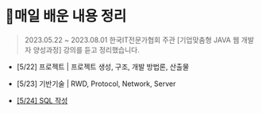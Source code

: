 # 💾매일 배운 내용 정리



> 2023.05.22 ~ 2023.08.01 한국IT전문가협회 주관 [기업맞춤형 JAVA 웹 개발자 양성과정]  강의를 듣고 정리했습니다.



- [5/22] 프로젝트 | 프로젝트 생성, 구조, 개발 방법론, 산출물

- [5/23] 기반기술 | RWD, Protocol, Network, Server

- [[5/24] SQL 작성](notes/0524_ANSI_SQL.md)
